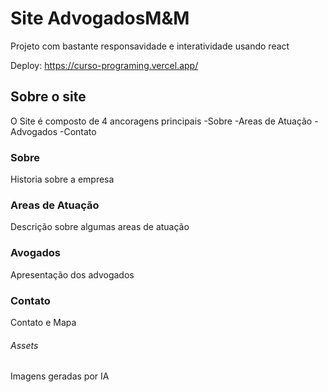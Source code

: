 # Site AdvogadosM&M

Projeto com bastante responsavidade e interatividade usando react

Deploy: https://curso-programing.vercel.app/

## Sobre o site

O Site é composto de 4 ancoragens principais
-Sobre
-Areas de Atuação
-Advogados
-Contato

### Sobre

Historia sobre a empresa

### Areas de Atuação

Descrição sobre algumas areas de atuação

### Avogados

Apresentação dos advogados

### Contato

Contato e Mapa

###### Assets

Imagens geradas por IA
